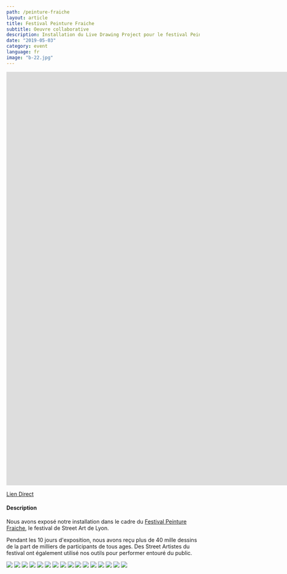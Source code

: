 ```yaml
---
path: /peinture-fraiche
layout: article
title: Festival Peinture Fraiche
subtitle: Oeuvre collaborative
description: Installation du Live Drawing Project pour le festival Peinture Fraiche 2019 à Lyon, oeuvre collaborative.
date: "2019-05-03"
category: event
language: fr
image: "b-22.jpg"
---
```


<iframe src="https://player.vimeo.com/video/344490536" frameborder="0" allowfullscreen width="1920" height="1080"></iframe>

[Lien Direct](//vimeo.com/344490536)

#### Description

Nous avons exposé notre installation dans le cadre du [Festival Peinture Fraiche](//peinturefraichefestival.fr), le festival de Street Art de Lyon.

Pendant les 10 jours d'exposition, nous avons reçu plus de 40 mille dessins de la part de milliers de participants de tous ages.
Des Street Artistes du festival ont également utilisé nos outils pour performer entouré du public.
  

<photo-grid>
<img src="1.jpg"/>
<img src="b-12.jpg"/>
<img src="b-6.jpg"/>
<img src="b-26.jpg"/>
<img src="b-21.jpg"/>
<img src="b-22.jpg"/>
<img src="b-24.jpg"/>
<img src="b-32.jpg"/>
<img src="b-28.jpg"/>
<img src="b-14.jpg"/>
<img src="b-11.jpg"/>
<img src="b-39.jpg"/>
<img src="b-7.jpg"/>
<img src="b-13.jpg"/>
<img src="b-40.jpg"/>
<img src="b-2.jpg"/>
</photo-grid>